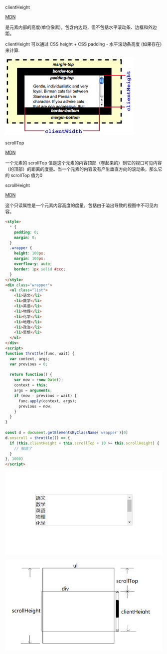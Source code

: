clientHeight

[MDN](https://developer.mozilla.org/zh-CN/docs/Web/API/Element/clientHeight)

是元素内部的高度(单位像素)，包含内边距，但不包括水平滚动条、边框和外边距。

clientHeight 可以通过 CSS height + CSS padding - 水平滚动条高度 (如果存在)来计算.

![01](./images/01.png)

scrollTop

[MDN](https://developer.mozilla.org/zh-CN/docs/Web/API/Element/scrollTop)

一个元素的 scrollTop 值是这个元素的内容顶部（卷起来的）到它的视口可见内容（的顶部）的距离的度量。当一个元素的内容没有产生垂直方向的滚动条，那么它的 scrollTop 值为0

scrollHeight

[MDN](https://developer.mozilla.org/zh-CN/docs/Web/API/Element/scrollHeight)

这个只读属性是一个元素内容高度的度量，包括由于溢出导致的视图中不可见内容。

```html
<style>
  * {
    padding: 0;
    margin: 0;
  }
  .wrapper {
    height: 100px;
    margin: 100px;
    overflow-y: auto;
    border: 1px solid #ccc;
  }
</style>
<div class="wrapper">
  <ul class="list">
    <li>语文</li>
    <li>数学</li>
    <li>英语</li>
    <li>物理</li>
    <li>化学</li>
    <li>地理</li>
    <li>政治</li>
    <li>思想</li>
  </ul>
</div>
<script>
function throttle(func, wait) {
  var context, args;
  var previous = 0;

  return function() {
    var now = +new Date();
    context = this;
    args = arguments;
    if (now - previous > wait) {
      func.apply(context, args);
      previous = now;
    }
  }
}

const d = document.getElementsByClassName('wrapper')[0]
d.onscroll = throttle(() => {
  if (this.clientHeight + this.scrollTop + 10 >= this.scrollHeight) {
    // 触底了
  }
}, 1000)
</script>
```

![03](./images/03.png)

![02](./images/02.png)
